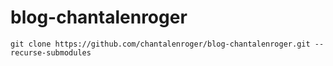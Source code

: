 # blog-chantalenroger

```
git clone https://github.com/chantalenroger/blog-chantalenroger.git --recurse-submodules
```

